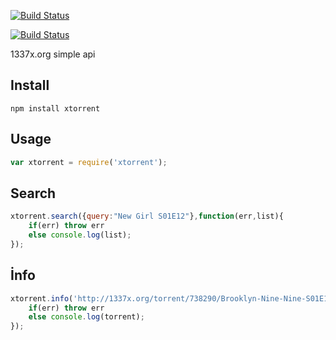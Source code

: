 [![Build Status](http://img.shields.io/travis/ayhankuru/xtorrent.svg?style=flat-square)](https://travis-ci.org/ayhankuru/xtorrent)

[![Build Status](https://img.shields.io/david/ayhankuru/xtorrent.svg?style=flat-square)](https://david-dm.org/ayhankuru/xtorrent)

1337x.org simple api


## Install

```
npm install xtorrent
```

## Usage

```js
var xtorrent = require('xtorrent');
```

## Search


```js
xtorrent.search({query:"New Girl S01E12"},function(err,list){
    if(err) throw err
    else console.log(list);
});
```

## İnfo


```js
xtorrent.info('http://1337x.org/torrent/738290/Brooklyn-Nine-Nine-S01E15-HDTV-x264-2HD-ettv/',function(err,torrent){
    if(err) throw err
    else console.log(torrent);
});
```

